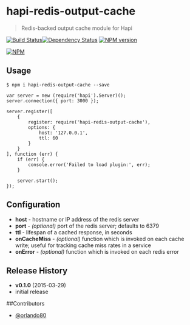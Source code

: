 # hapi-redis-output-cache
> Redis-backed output cache module for Hapi

[![Build Status](https://semaphoreci.com/api/v1/projects/4d44ffcd-8cdb-4ecf-bcf2-afd9a14bbeff/385104/badge.svg)](https://semaphoreci.com/ArnoldZokas/hapi-redis-output-cache)[![Dependency Status](https://david-dm.org/ArnoldZokas/hapi-redis-output-cache.svg)](https://david-dm.org/ArnoldZokas/hapi-redis-output-cache) [![NPM version](https://badge.fury.io/js/hapi-redis-output-cache.svg)](http://badge.fury.io/js/hapi-redis-output-cache)

[![NPM](https://nodei.co/npm/hapi-redis-output-cache.png?downloads=true&stars=true)](https://nodei.co/npm/hapi-redis-output-cache)

## Usage
```
$ npm i hapi-redis-output-cache --save
```

```
var server = new (require('hapi').Server)();
server.connection({ port: 3000 });

server.register([
    {
        register: require('hapi-redis-output-cache'),
        options: {
            host: '127.0.0.1',
            ttl: 60
        }
    }
], function (err) {
    if (err) {
        console.error('Failed to load plugin:', err);
    }

    server.start();
});
```

## Configuration
- **host** - hostname or IP address of the redis server
- **port** - *(optional)* port of the redis server; defaults to 6379
- **ttl** - lifespan of a cached response, in seconds
- **onCacheMiss** - *(optional)* function which is invoked on each cache write; useful for tracking cache miss rates in a service
- **onError** - *(optional)* function which is invoked on each redis error

## Release History
* **v0.1.0** (2015-03-29)
 * initial release

##Contributors
* [@orlando80](https://github.com/orlando80)
